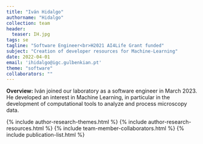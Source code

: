 ```yaml
---
title: "Iván Hidalgo"
authorname: "Hidalgo"
collection: team
header:
  teaser: IH.jpg
tags: se
tagline: "Software Engineer<br>H2021 AI4Life Grant funded"
subject: "Creation of developer resources for Machine-Learning"
date: 2022-04-01
email: 'ihidalgo@igc.gulbenkian.pt'
theme: "software"
collaborators: ""
---
```

<p align= "justify">
<p> <b>Overview:</b>
Iván joined our laboratory as a software engineer in March 2023. He developed an interest in Machine Learning, in particular in the development of computational tools to analyze and process microscopy data.

{% include author-research-themes.html %}
{% include author-research-resources.html %}
{% include team-member-collaborators.html %}
{% include publication-list.html %}
